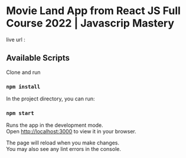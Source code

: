 # Movie Land App from React JS Full Course 2022 | Javascrip Mastery 

live url : 

## Available Scripts

Clone and run

### `npm install`

In the project directory, you can run:

### `npm start`

Runs the app in the development mode.\
Open [http://localhost:3000](http://localhost:3000) to view it in your browser.

The page will reload when you make changes.\
You may also see any lint errors in the console.